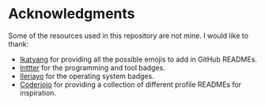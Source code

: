 # Acknowledgments

Some of the resources used in this repository are not mine. I would like to thank: 

- [Ikatyang](https://github.com/ikatyang/emoji-cheat-sheet/blob/master/README.md#person) for providing all the possible emojis to add in GitHub READMEs.
- [Inttter](https://github.com/inttter/md-badges?tab=readme-ov-file#-website-status) for the programming and tool badges.
- [Ileriayo](https://ileriayo.github.io/markdown-badges/) for the operating system badges.
- [Coderjojo](https://github.com/coderjojo/creative-profile-readme) for providing a collection of different profile READMEs for inspiration.

